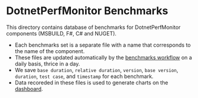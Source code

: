 # DotnetPerfMonitor Benchmarks

This directory contains database of benchmarks for DotnetPerfMonitor components (MSBUILD, F#, C# and NUGET).

- Each benchmarks set is a separate file with a name that corresponds to the name of the component.
- These files are updated automatically by the [benchmarks workflow](https://github.com/G-Research/DotNetPerfMonitor/actions/workflows/benchmarks.yml) on a daily basis, thrice in a day.
- We save `base duration`, `relative duration`, `version`, `base version`, `duration`, `test case`, and `timestamp` for each benchmark.
- Data recoreded in these files is used to generate charts on the [dashboard](https://g-research.github.io/DotNetPerfMonitor/).